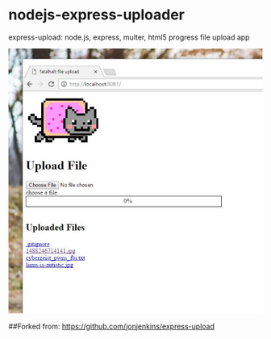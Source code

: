 nodejs-express-uploader
==============

express-upload: node.js, express, multer, html5 progress file upload app

![c1](https://raw.githubusercontent.com/fatalhalt/express-upload/master/nodejs-express-uploader.jpg?raw=true)

##Forked
from: https://github.com/jonjenkins/express-upload
